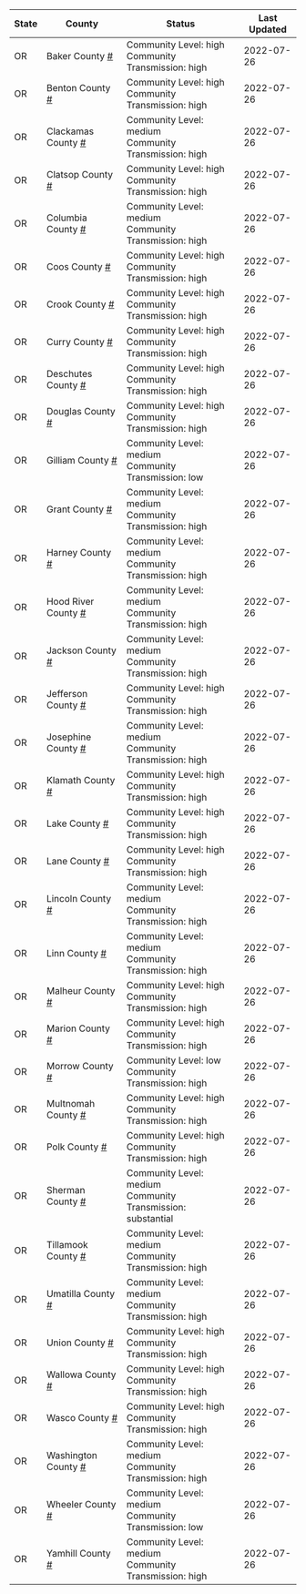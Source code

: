 State | County | Status | Last Updated
--- | --- | --- | --- 
OR | Baker County <a href="#baker_county">#</a> | <a name="baker_county"></a>Community Level: high<br/>Community Transmission: high | 2022-07-26
OR | Benton County <a href="#benton_county">#</a> | <a name="benton_county"></a>Community Level: high<br/>Community Transmission: high | 2022-07-26
OR | Clackamas County <a href="#clackamas_county">#</a> | <a name="clackamas_county"></a>Community Level: medium<br/>Community Transmission: high | 2022-07-26
OR | Clatsop County <a href="#clatsop_county">#</a> | <a name="clatsop_county"></a>Community Level: high<br/>Community Transmission: high | 2022-07-26
OR | Columbia County <a href="#columbia_county">#</a> | <a name="columbia_county"></a>Community Level: medium<br/>Community Transmission: high | 2022-07-26
OR | Coos County <a href="#coos_county">#</a> | <a name="coos_county"></a>Community Level: high<br/>Community Transmission: high | 2022-07-26
OR | Crook County <a href="#crook_county">#</a> | <a name="crook_county"></a>Community Level: high<br/>Community Transmission: high | 2022-07-26
OR | Curry County <a href="#curry_county">#</a> | <a name="curry_county"></a>Community Level: high<br/>Community Transmission: high | 2022-07-26
OR | Deschutes County <a href="#deschutes_county">#</a> | <a name="deschutes_county"></a>Community Level: high<br/>Community Transmission: high | 2022-07-26
OR | Douglas County <a href="#douglas_county">#</a> | <a name="douglas_county"></a>Community Level: high<br/>Community Transmission: high | 2022-07-26
OR | Gilliam County <a href="#gilliam_county">#</a> | <a name="gilliam_county"></a>Community Level: medium<br/>Community Transmission: low | 2022-07-26
OR | Grant County <a href="#grant_county">#</a> | <a name="grant_county"></a>Community Level: medium<br/>Community Transmission: high | 2022-07-26
OR | Harney County <a href="#harney_county">#</a> | <a name="harney_county"></a>Community Level: medium<br/>Community Transmission: high | 2022-07-26
OR | Hood River County <a href="#hood_river_county">#</a> | <a name="hood_river_county"></a>Community Level: medium<br/>Community Transmission: high | 2022-07-26
OR | Jackson County <a href="#jackson_county">#</a> | <a name="jackson_county"></a>Community Level: medium<br/>Community Transmission: high | 2022-07-26
OR | Jefferson County <a href="#jefferson_county">#</a> | <a name="jefferson_county"></a>Community Level: high<br/>Community Transmission: high | 2022-07-26
OR | Josephine County <a href="#josephine_county">#</a> | <a name="josephine_county"></a>Community Level: medium<br/>Community Transmission: high | 2022-07-26
OR | Klamath County <a href="#klamath_county">#</a> | <a name="klamath_county"></a>Community Level: high<br/>Community Transmission: high | 2022-07-26
OR | Lake County <a href="#lake_county">#</a> | <a name="lake_county"></a>Community Level: high<br/>Community Transmission: high | 2022-07-26
OR | Lane County <a href="#lane_county">#</a> | <a name="lane_county"></a>Community Level: high<br/>Community Transmission: high | 2022-07-26
OR | Lincoln County <a href="#lincoln_county">#</a> | <a name="lincoln_county"></a>Community Level: medium<br/>Community Transmission: high | 2022-07-26
OR | Linn County <a href="#linn_county">#</a> | <a name="linn_county"></a>Community Level: medium<br/>Community Transmission: high | 2022-07-26
OR | Malheur County <a href="#malheur_county">#</a> | <a name="malheur_county"></a>Community Level: high<br/>Community Transmission: high | 2022-07-26
OR | Marion County <a href="#marion_county">#</a> | <a name="marion_county"></a>Community Level: high<br/>Community Transmission: high | 2022-07-26
OR | Morrow County <a href="#morrow_county">#</a> | <a name="morrow_county"></a>Community Level: low<br/>Community Transmission: high | 2022-07-26
OR | Multnomah County <a href="#multnomah_county">#</a> | <a name="multnomah_county"></a>Community Level: high<br/>Community Transmission: high | 2022-07-26
OR | Polk County <a href="#polk_county">#</a> | <a name="polk_county"></a>Community Level: high<br/>Community Transmission: high | 2022-07-26
OR | Sherman County <a href="#sherman_county">#</a> | <a name="sherman_county"></a>Community Level: medium<br/>Community Transmission: substantial | 2022-07-26
OR | Tillamook County <a href="#tillamook_county">#</a> | <a name="tillamook_county"></a>Community Level: medium<br/>Community Transmission: high | 2022-07-26
OR | Umatilla County <a href="#umatilla_county">#</a> | <a name="umatilla_county"></a>Community Level: medium<br/>Community Transmission: high | 2022-07-26
OR | Union County <a href="#union_county">#</a> | <a name="union_county"></a>Community Level: high<br/>Community Transmission: high | 2022-07-26
OR | Wallowa County <a href="#wallowa_county">#</a> | <a name="wallowa_county"></a>Community Level: high<br/>Community Transmission: high | 2022-07-26
OR | Wasco County <a href="#wasco_county">#</a> | <a name="wasco_county"></a>Community Level: high<br/>Community Transmission: high | 2022-07-26
OR | Washington County <a href="#washington_county">#</a> | <a name="washington_county"></a>Community Level: medium<br/>Community Transmission: high | 2022-07-26
OR | Wheeler County <a href="#wheeler_county">#</a> | <a name="wheeler_county"></a>Community Level: medium<br/>Community Transmission: low | 2022-07-26
OR | Yamhill County <a href="#yamhill_county">#</a> | <a name="yamhill_county"></a>Community Level: medium<br/>Community Transmission: high | 2022-07-26
